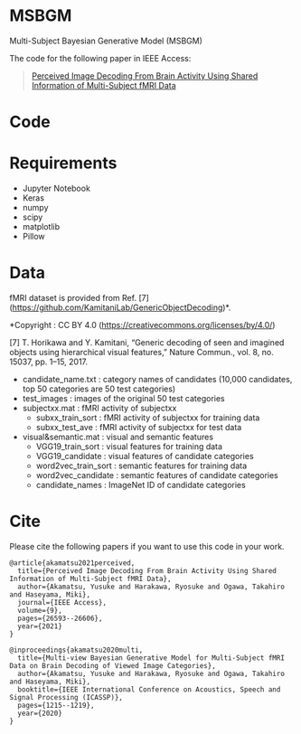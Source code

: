 # MSBGM
Multi-Subject Bayesian Generative Model (MSBGM)

The code for the following paper in IEEE Access:
> [Perceived Image Decoding From Brain Activity Using Shared Information of Multi-Subject fMRI Data](https://ieeexplore.ieee.org/abstract/document/9349437)

# Code

# Requirements
- Jupyter Notebook
- Keras
- numpy
- scipy
- matplotlib
- Pillow

# Data
fMRI dataset is provided from Ref. [7] (https://github.com/KamitaniLab/GenericObjectDecoding)*.

*Copyright : CC BY 4.0 (https://creativecommons.org/licenses/by/4.0/)

[7] T. Horikawa and Y. Kamitani, “Generic decoding of seen and imagined objects using hierarchical visual features,” Nature Commun., vol. 8, no. 15037, pp. 1–15, 2017.

- candidate_name.txt : category names of candidates (10,000 candidates, top 50 categories are 50 test categories)
- test_images : images of the original 50 test categories
- subjectxx.mat : fMRI activity of subjectxx
  - subxx_train_sort : fMRI activity of subjectxx for training data
  - subxx_test_ave : fMRI activity of subjectxx for test data
- visual&semantic.mat : visual and semantic features 
  -  VGG19_train_sort : visual features for training data
  -  VGG19_candidate : visual features of candidate categories
  -  word2vec_train_sort : semantic features for training data
  -  word2vec_candidate : semantic features of candidate categories
  -  candidate_names : ImageNet ID of candidate categories

# Cite
Please cite the following papers if you want to use this code in your work.
```
@article{akamatsu2021perceived,
  title={Perceived Image Decoding From Brain Activity Using Shared Information of Multi-Subject fMRI Data},
  author={Akamatsu, Yusuke and Harakawa, Ryosuke and Ogawa, Takahiro and Haseyama, Miki},
  journal={IEEE Access},
  volume={9},
  pages={26593--26606},
  year={2021}
}
```
```
@inproceedings{akamatsu2020multi,
  title={Multi-view Bayesian Generative Model for Multi-Subject fMRI Data on Brain Decoding of Viewed Image Categories},
  author={Akamatsu, Yusuke and Harakawa, Ryosuke and Ogawa, Takahiro and Haseyama, Miki},
  booktitle={IEEE International Conference on Acoustics, Speech and Signal Processing (ICASSP)},
  pages={1215--1219},
  year={2020}
}
```
